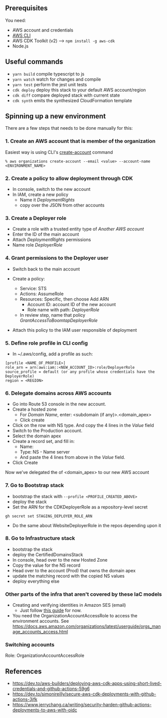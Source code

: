 ## Prerequisites

You need:

- AWS account and credentials
- [AWS CLI](https://docs.aws.amazon.com/cli/latest/userguide/getting-started-install.html)
- AWS CDK Toolkit (v2) --> `npm install -g aws-cdk`
- Node.js

## Useful commands

- `yarn build` compile typescript to js
- `yarn watch` watch for changes and compile
- `yarn test` perform the jest unit tests
- `cdk deploy` deploy this stack to your default AWS account/region
- `cdk diff` compare deployed stack with current state
- `cdk synth` emits the synthesized CloudFormation template

## Spinning up a new environment

There are a few steps that needs to be done manually for this:

### 1. Create an AWS account that is member of the organization

Easiest way is using CLI's [create-account](https://docs.aws.amazon.com/cli/latest/reference/organizations/create-account.html) command

```
% aws organizations create-account --email <value> --account-name <ENVIRONMENT_NAME>
```

### 2. Create a policy to allow deployment through CDK

- In console, switch to the new account
- In IAM, create a new policy
  - Name it _DeploymentRights_
  - copy over the JSON from other accounts

### 3. Create a Deployer role

- Create a role with a trusted entity type of _Another AWS account_
- Enter the ID of the main account
- Attach _DeploymentRights_ permissions
- Name role _DeployerRole_

### 4. Grant permissions to the Deployer user

- Switch back to the main account
- Create a policy:

  - Service: STS
  - Actions: AssumeRole
  - Resources: Specific, then choose Add ARN
    - Account ID: account ID of the new account
    - Role name with path: _DeployerRole_
  - In review step, name that policy _GrantAccessToBoomtapDeployerRole_

- Attach this policy to the IAM user responsible of deployment

### 5. Define role profile in CLI config

- In ~/.aws/config, add a profile
  as such:

```
[profile <NAME_OF_PROFILE>]
role_arn = arn:aws:iam::<NEW_ACCOUNT_ID>:role/DeployerRole
source_profile = default (or any profile whose credentials have the DeployerRole)
region = <REGION>
```

### 6. Delegate domains across AWS accounts

- Go into Route 53 console in the new account.
- Create a hosted zone
  - For _Domain Name_, enter: <subdomain (if any)>.<domain_apex>
  - Click create
- Click on the row with NS type. And copy the 4 lines in the _Value_ field
- Switch to the Production account.
- Select the domain apex
- Create a record set, and fill in:
  - Name: <subdomain>
  - Type: NS - Name server
  - And paste the 4 lines from above in the _Value_ field.
- Click Create

Now we’ve delegated the <subdomain> of <domain_apex> to our new AWS account

### 7. Go to Bootstrap stack

- bootstrap the stack with `--profile <PROFILE_CREATED_ABOVE>`
- deploy the stack
- Set the ARN for the CDKDeployerRole as a repository-level secret

```
gh secret set STAGING_DEPLOYER_ROLE_ARN
```

- Do the same about WebsiteDeployerRole in the repos depending upon it

### 8. Go to Infrastructure stack

- bootstrap the stack
- deploy the CertifiedDomainsStack
- In console, head over to the new Hosted Zone
- Copy the value for the NS record
- Head over to the account (Prod) that owns the domain apex
- update the matching record with the copied NS values
- deploy everything else

### Other parts of the infra that aren't covered by these IaC models

- Creating and verifying identities in Amazon SES (email)
  - Just follow [this guide](https://docs.aws.amazon.com/ses/latest/dg/creating-identities.html) for now.
- You need the OrganizationAccountAccessRole to access the environment accounts. See https://docs.aws.amazon.com/organizations/latest/userguide/orgs_manage_accounts_access.html

### Switching accounts

Role: OrganizationAccountAccessRole

## References

- https://dev.to/aws-builders/deploying-aws-cdk-apps-using-short-lived-credentials-and-github-actions-59g6
- https://dev.to/simonireilly/secure-aws-cdk-deployments-with-github-actions-3jfk
- https://www.jerrychang.ca/writing/security-harden-github-actions-deployments-to-aws-with-oidc
